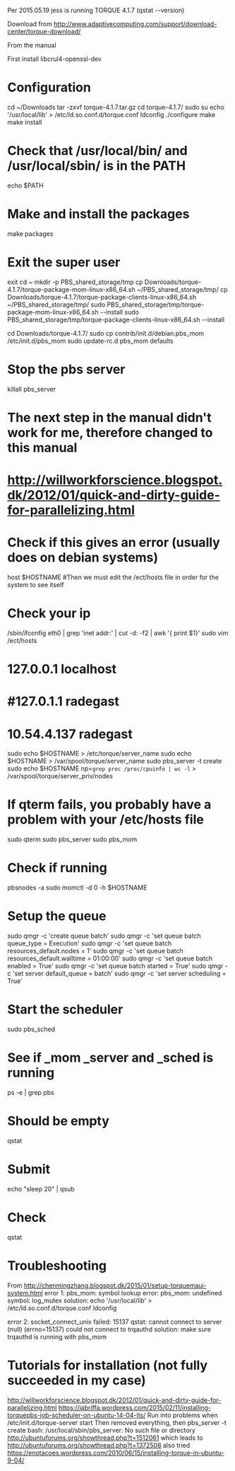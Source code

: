 Per 2015.05.19 jess is running TORQUE 4.1.7 (qstat --version)

Download from
http://www.adaptivecomputing.com/support/download-center/torque-download/

From the manual

First install libcrul4-openssl-dev

# Configuration
cd ~/Downloads
tar -zxvf torque-4.1.7.tar.gz 
cd torque-4.1.7/
sudo su
echo '/usr/local/lib' > /etc/ld.so.conf.d/torque.conf
ldconfig
./configure
make
make install

# Check that /usr/local/bin/ and /usr/local/sbin/ is in the PATH
echo $PATH

# Make and install the packages
make packages
# Exit the super user
exit
cd ~
mkdir -p PBS_shared_storage/tmp
cp Downloads/torque-4.1.7/torque-package-mom-linux-x86_64.sh ~/PBS_shared_storage/tmp/
cp Downloads/torque-4.1.7/torque-package-clients-linux-x86_64.sh ~/PBS_shared_storage/tmp/
sudo PBS_shared_storage/tmp/torque-package-mom-linux-x86_64.sh --install
sudo PBS_shared_storage/tmp/torque-package-clients-linux-x86_64.sh --install

cd Downloads/torque-4.1.7/
sudo cp contrib/init.d/debian.pbs_mom /etc/init.d/pbs_mom
sudo update-rc.d pbs_mom defaults
# Stop the pbs server
killall pbs_server

# The next step in the manual didn't work for me, therefore changed to this manual
# http://willworkforscience.blogspot.dk/2012/01/quick-and-dirty-guide-for-parallelizing.html

# Check if this gives an error (usually does on debian systems)
host $HOSTNAME
#Then we must edit the /ect/hosts file in order for the system to see itself
# Check your ip
/sbin/ifconfig eth0 | grep 'inet addr:' | cut -d: -f2 | awk '{ print $1}'
sudo vim /ect/hosts
#  127.0.0.1 localhost
#  #127.0.1.1 radegast
#  10.54.4.137 radegast

sudo echo $HOSTNAME > /etc/torque/server_name
sudo echo $HOSTNAME > /var/spool/torque/server_name
sudo pbs_server -t create
sudo echo $HOSTNAME np=`grep proc /proc/cpuinfo | wc -l` > /var/spool/torque/server_priv/nodes
# If qterm fails, you probably have a problem with your /etc/hosts file
sudo qterm
sudo pbs_server
sudo pbs_mom

# Check if running
pbsnodes -a
sudo momctl -d 0 -h $HOSTNAME

# Setup the queue
sudo qmgr -c 'create queue batch'
sudo qmgr -c 'set queue batch queue_type = Execution'
sudo qmgr -c 'set queue batch resources_default.nodes = 1'
sudo qmgr -c 'set queue batch resources_default.walltime = 01:00:00'
sudo qmgr -c 'set queue batch enabled = True'
sudo qmgr -c 'set queue batch started = True'
sudo qmgr -c 'set server default_queue = batch'
sudo qmgr -c 'set server scheduling = True'

# Start the scheduler
sudo pbs_sched

# See if _mom _server and _sched is running
ps -e | grep pbs

# Should be empty
qstat

# Submit
echo "sleep 20" | qsub

# Check
qstat



Troubleshooting
===============
From
http://chenmingzhang.blogspot.dk/2015/01/setup-torquemaui-system.html
error 1:
    pbs_mom: symbol lookup error: pbs_mom: undefined symbol: log_mutex
solution:
    echo '/usr/local/lib' > /etc/ld.so.conf.d/torque.conf
    ldconfig

error 2:
    socket_connect_unix failed: 15137
    qstat: cannot connect to server (null) (errno=15137) could not connect to trqauthd
solution:
    make sure trqauthd is running with pbs_mom




Tutorials for installation (not fully succeeded in my case)
===========================================================
http://willworkforscience.blogspot.dk/2012/01/quick-and-dirty-guide-for-parallelizing.html
https://jabriffa.wordpress.com/2015/02/11/installing-torquepbs-job-scheduler-on-ubuntu-14-04-lts/
    Run into problems when
    /etc/init.d/torque-server start
    Then removed everything, then
    pbs_server -t create
    bash: /usr/local/sbin/pbs_server: No such file or directory
http://ubuntuforums.org/showthread.php?t=1512061
    which leads to
    http://ubuntuforums.org/showthread.php?t=1372508
also tried
https://enotacoes.wordpress.com/2010/06/15/installing-torque-in-ubuntu-9-04/
